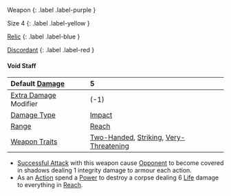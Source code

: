 Weapon
{: .label .label-purple }

Size 4
{: .label .label-yellow }

[Relic](Game/Designing-Weapons#Relic)
{: .label .label-blue }

[Discordant](Game/Magic-Items#Discordant)
{: .label .label-red }

#### Void Staff

| Default [Damage](Core/Weapons#Damage)                     | 5                                                                                                                                       |
| :-------------------------------------------------------- | :-------------------------------------------------------------------------------------------------------------------------------------- |
| [Extra Damage](Game/Core/Attacks#Extra%20Damage) Modifier | (-1)                                                                                                                                    |
| [Damage Type](Core/Weapons#Damage%20Type)                 | [Impact](Game/Core/Injury#Impact)                                                                                                       |
| [Range](Core/Weapons#Range)                               | [Reach](Core/Movement#Reach)                                                                                                            |
| [Weapon Traits](Core/Weapon-Traits)                       | [Two-Handed](Game/Core/Blocks/Two-Handed), [Striking](Game/Core/Blocks/Striking), [Very-Threatening](Game/Core/Blocks/Very-Threatening) |

- [Successful Attack](Game/Core/Terminology#Successful%20Attack) with this weapon cause [Opponent](Game/Core/Terminology#Opponent) to become covered in shadows dealing 1 integrity damage to armour each action.
- As an [Action](Game/Core/Terminology#Action) spend a [Power](Game/Core/Blocks/Power) to destroy a corpse dealing 6 [Life](Game/Core/Injury#Life) damage to everything in [Reach](Game/Core/Movement#Reach).
